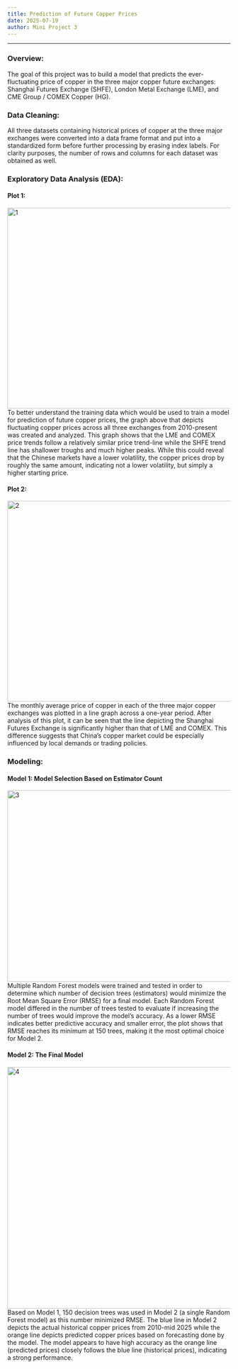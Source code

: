 ```yaml
---
title: Prediction of Future Copper Prices
date: 2025-07-19
author: Mini Project 3
---
```

---
### Overview:
The goal of this project was to build a model that predicts the ever-fluctuating price of copper in the three major copper future exchanges: Shanghai Futures Exchange (SHFE), London Metal Exchange (LME), and CME Group / COMEX Copper (HG). 

### Data Cleaning:
All three datasets containing historical prices of copper at the three major exchanges were converted into a data frame format and put into a standardized form before further processing by erasing index labels. For clarity purposes, the number of rows and columns for each dataset was obtained as well.

### Exploratory Data Analysis (EDA):

#### Plot 1:
<img width="576" height="453" alt="1" src="https://github.com/user-attachments/assets/6e970c63-1649-43e3-8e6f-8745e08f9055" />
To better understand the training data which would be used to train a model for prediction of future copper prices, the graph above that depicts fluctuating copper prices across all three exchanges from 2010-present was created and analyzed. This graph shows that the LME and COMEX price trends follow a relatively similar price trend-line while the SHFE trend line has shallower troughs and much higher peaks. While this could reveal that the Chinese markets have a lower volatility, the copper prices drop by roughly the same amount, indicating not a lower volatility, but simply a higher starting price.

#### Plot 2:
<img width="567" height="453" alt="2" src="https://github.com/user-attachments/assets/d2a9b840-7553-4d2b-ae96-4f2c2b92198f" />
The monthly average price of copper in each of the three major copper exchanges was plotted in a line graph across a one-year period. After analysis of this plot, it can be seen that the line depicting the Shanghai Futures Exchange is significantly higher than that of LME and COMEX. This difference suggests that China’s copper market could be especially influenced by local demands or trading policies. 

### Modeling:

#### Model 1: Model Selection Based on Estimator Count 
<img width="585" height="432" alt="3" src="https://github.com/user-attachments/assets/1bebae37-edee-415a-bad2-df6f48efb0c2" />
Multiple Random Forest models were trained and tested in order to determine which number of decision trees (estimators) would minimize the Root Mean Square Error (RMSE) for a final model. Each Random Forest model differed in the number of trees tested to evaluate if increasing the number of trees would improve the model’s accuracy. As a lower RMSE indicates better predictive accuracy and smaller error, the plot shows that RMSE reaches its minimum at 150 trees, making it the most optimal choice for Model 2.

#### Model 2: The Final Model
<img width="1002" height="545" alt="4" src="https://github.com/user-attachments/assets/cc981e87-34ce-4e46-9663-3d7eb432c359" />
Based on Model 1, 150 decision trees was used in Model 2 (a single Random Forest model) as this number minimized RMSE. The blue line in Model 2 depicts the actual historical copper prices from 2010-mid 2025 while the orange line depicts predicted copper prices based on forecasting done by the model. The model appears to have high accuracy as the orange line (predicted prices) closely follows the blue line (historical prices), indicating a strong performance.
